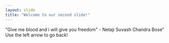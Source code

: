 ```yaml
---
layout: slide
title: "Welcome to our second slide!"
---
```

"Give me blood and i will give you freedom" - Netaji Suvash Chandra Bose"
Use the left arrow to go back!

